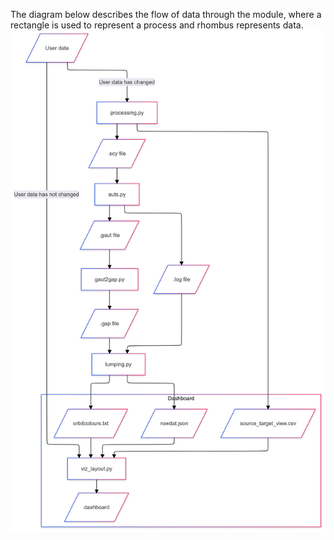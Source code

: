 The diagram below describes the flow of data through the module, where a rectangle is used to represent a process and rhombus represents data.
![Diagram showing the flow of data through the module](dataflow.png)
